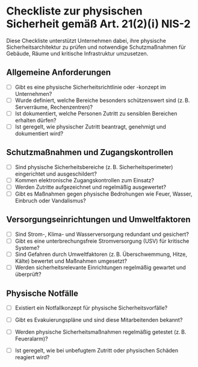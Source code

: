 # Checkliste zur physischen Sicherheit gemäß Art. 21(2)(i) NIS-2

Diese Checkliste unterstützt Unternehmen dabei, ihre physische Sicherheitsarchitektur zu prüfen und notwendige Schutzmaßnahmen für Gebäude, Räume und kritische Infrastruktur umzusetzen.

## Allgemeine Anforderungen

- [ ] Gibt es eine physische Sicherheitsrichtlinie oder -konzept im Unternehmen?
- [ ] Wurde definiert, welche Bereiche besonders schützenswert sind (z. B. Serverräume, Rechenzentren)?
- [ ] Ist dokumentiert, welche Personen Zutritt zu sensiblen Bereichen erhalten dürfen?
- [ ] Ist geregelt, wie physischer Zutritt beantragt, genehmigt und dokumentiert wird?

## Schutzmaßnahmen und Zugangskontrollen

- [ ] Sind physische Sicherheitsbereiche (z. B. Sicherheitsperimeter) eingerichtet und ausgeschildert?
- [ ] Kommen elektronische Zugangskontrollen zum Einsatz?
- [ ] Werden Zutritte aufgezeichnet und regelmäßig ausgewertet?
- [ ] Gibt es Maßnahmen gegen physische Bedrohungen wie Feuer, Wasser, Einbruch oder Vandalismus?

## Versorgungseinrichtungen und Umweltfaktoren

- [ ] Sind Strom-, Klima- und Wasserversorgung redundant und gesichert?
- [ ] Gibt es eine unterbrechungsfreie Stromversorgung (USV) für kritische Systeme?
- [ ] Sind Gefahren durch Umweltfaktoren (z. B. Überschwemmung, Hitze, Kälte) bewertet und Maßnahmen umgesetzt?
- [ ] Werden sicherheitsrelevante Einrichtungen regelmäßig gewartet und überprüft?

## Physische Notfälle

- [ ] Existiert ein Notfallkonzept für physische Sicherheitsvorfälle?
- [ ] Gibt es Evakuierungspläne und sind diese Mitarbeitenden bekannt?
- [ ] Werden physische Sicherheitsmaßnahmen regelmäßig getestet (z. B. Feueralarm)?
- [ ] Ist geregelt, wie bei unbefugtem Zutritt oder physischen Schäden reagiert wird?



